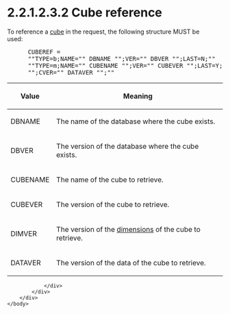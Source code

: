 <html dir="LTR" xmlns:mshelp="http://msdn.microsoft.com/mshelp" xmlns:ddue="http://ddue.schemas.microsoft.com/authoring/2003/5" xmlns:xlink="http://www.w3.org/1999/xlink" xmlns:tool="http://www.microsoft.com/tooltip">
    <head>
        <meta http-equiv="Content-Type" content="text/html; CHARSET=utf-8"></meta>
        <meta name="save" content="history"></meta>
        <title>2.2.1.2.3.2 Cube reference</title>
        <xml>
            <mshelp:toctitle title="2.2.1.2.3.2 Cube reference"></mshelp:toctitle>
            <mshelp:rltitle title="[MS-SSAS8]: Cube reference"></mshelp:rltitle>
            <mshelp:keyword index="A" term="1e6d2855-841b-4e4b-9d3b-fe0b48e94b38"></mshelp:keyword>
            <mshelp:attr name="DCSext.ContentType" value="open specification"></mshelp:attr>
            <mshelp:attr name="AssetID" value="1e6d2855-841b-4e4b-9d3b-fe0b48e94b38"></mshelp:attr>
            <mshelp:attr name="TopicType" value="kbRef"></mshelp:attr>
            <mshelp:attr name="DCSext.Title" value="[MS-SSAS8]: Cube reference" />
        </xml>
    </head>
    <body>
        <div id="header">
            <h1 class="heading">2.2.1.2.3.2 Cube reference</h1>
        </div>
        <div id="mainSection">
            <div id="mainBody">
                <div id="allHistory" class="saveHistory"></div>
                <div id="sectionSection0" class="section" name="collapseableSection">
                    

<p>To reference a <a href="c527450b-f5bd-424b-8c98-ba6365288f35.md#gt_a0c8d97b-322c-4117-8525-37e5f26751e7">cube</a> in the request, the
following structure MUST be used:           </p>

<dl>
<dd>
<div><pre> CUBEREF = 
 &quot;&quot;TYPE=b;NAME=&quot;&quot; DBNAME &quot;&quot;;VER=&quot;&quot; DBVER &quot;&quot;;LAST=N;&quot;&quot;
 &quot;&quot;TYPE=m;NAME=&quot;&quot; CUBENAME &quot;&quot;;VER=&quot;&quot; CUBEVER &quot;&quot;;LAST=Y;DVER=&quot;&quot; DIMVER 
 &quot;&quot;;CVER=&quot;&quot; DATAVER &quot;&quot;;&quot;&quot;
</pre></div>
</dd></dl>

<table>
 <thead>
  <tr>
   <th>
   <p>Value</p>
   </th>
   <th>
   <p>Meaning</p>
   </th>
  </tr>
 </thead>
 <tr>
  <td>
  <p>DBNAME</p>
  </td>
  <td>
  <p>The name of the database where the cube exists.</p>
  </td>
 </tr>
 <tr>
  <td>
  <p>DBVER</p>
  </td>
  <td>
  <p>The version of the database where the cube exists.</p>
  </td>
 </tr>
 <tr>
  <td>
  <p>CUBENAME</p>
  </td>
  <td>
  <p>The name of the cube to retrieve.</p>
  </td>
 </tr>
 <tr>
  <td>
  <p>CUBEVER</p>
  </td>
  <td>
  <p>The version of the cube to retrieve.</p>
  </td>
 </tr>
 <tr>
  <td>
  <p>DIMVER</p>
  </td>
  <td>
  <p>The version of the <a href="c527450b-f5bd-424b-8c98-ba6365288f35.md#gt_70d18eb1-eb3c-48f8-b0cd-7140f206406c">dimensions</a> of the cube to
  retrieve.</p>
  </td>
 </tr>
 <tr>
  <td>
  <p>DATAVER</p>
  </td>
  <td>
  <p>The version of the data of the cube to retrieve.</p>
  </td>
 </tr>
</table>

<p> </p>


                </div>
            </div>
        </div>
    </body>
</html>